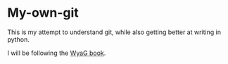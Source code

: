 # My-own-git
This is my attempt to understand git, while also getting better at writing in python.

I will be following the [WyaG book](https://wyag.thb.lt/).
